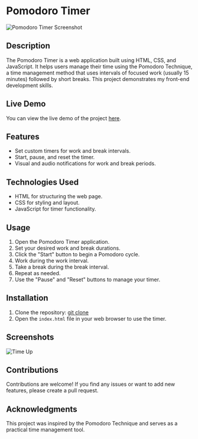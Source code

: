 # Pomodoro Timer

![Pomodoro Timer Screenshot](https://github.com/Gaya3Ramesh/Spotify-Landing-Page/assets/89316721/e8ef6d10-cfed-4316-8148-22a5aaf65d72)

## Description

The Pomodoro Timer is a web application built using HTML, CSS, and JavaScript. It helps users manage their time using the Pomodoro Technique, a time management method that uses intervals of focused work (usually 15 minutes) followed by short breaks. This project demonstrates my front-end development skills.

## Live Demo

You can view the live demo of the project [here](https://your-live-demo-link.com).

## Features

- Set custom timers for work and break intervals.
- Start, pause, and reset the timer.
- Visual and audio notifications for work and break periods.

## Technologies Used

- HTML for structuring the web page.
- CSS for styling and layout.
- JavaScript for timer functionality.

## Usage

1. Open the Pomodoro Timer application.
2. Set your desired work and break durations.
3. Click the "Start" button to begin a Pomodoro cycle.
4. Work during the work interval.
5. Take a break during the break interval.
6. Repeat as needed.
7. Use the "Pause" and "Reset" buttons to manage your timer.

## Installation

1. Clone the repository: [git clone](https://github.com/your-username/pomodoro-timer.git)
2. Open the `index.html` file in your web browser to use the timer.

## Screenshots

![Time Up](https://github.com/Gaya3Ramesh/Spotify-Landing-Page/assets/89316721/1274b8d5-d500-46ec-824a-24d8616eb529)

## Contributions

Contributions are welcome! If you find any issues or want to add new features, please create a pull request.

## Acknowledgments

This project was inspired by the Pomodoro Technique and serves as a practical time management tool.


